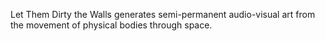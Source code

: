Let Them Dirty the Walls generates semi-permanent audio-visual art from the movement of physical bodies through space.
